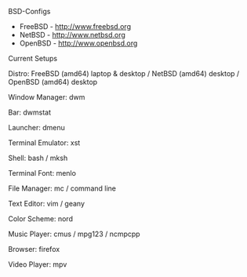 BSD-Configs
- FreeBSD - http://www.freebsd.org
- NetBSD - http://www.netbsd.org
- OpenBSD - http://www.openbsd.org

Current Setups

   Distro: FreeBSD (amd64) laptop & desktop / NetBSD (amd64) desktop 
   / OpenBSD (amd64) desktop
   
   Window Manager:  dwm
   
   Bar: dwmstat
   
   Launcher: dmenu
   
   Terminal Emulator: xst
   
   Shell: bash / mksh
   
   Terminal Font: menlo
   
   File Manager: mc / command line
   
   Text Editor: vim / geany
   
   Color Scheme: nord
   
   Music Player: cmus / mpg123 / ncmpcpp
   
   Browser: firefox
   
   Video Player: mpv   
